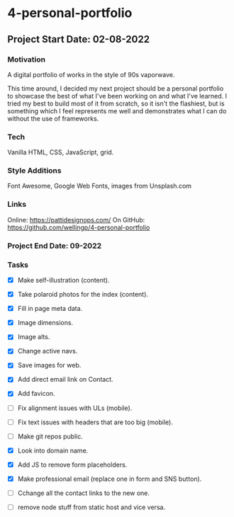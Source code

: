# 4-personal-portfolio

## Project Start Date: 02-08-2022

### Motivation

A digital portfolio of works in the style of 90s vaporwave.

This time around, I decided my next project should be a personal portfolio to showcase the best of what I've been working on and what I've learned. I tried my best to build most of it from scratch, so it isn't the flashiest, but is something which I feel represents me well and demonstrates what I can do without the use of frameworks. 

### Tech
Vanilla HTML, CSS, JavaScript, grid.

### Style Additions
Font Awesome, Google Web Fonts, images from Unsplash.com

### Links

Online: https://pattidesignops.com/
On GitHub: https://github.com/wellingp/4-personal-portfolio

### Project End Date: 09-2022

### Tasks

- [x] Make self-illustration (content).
- [x] Take polaroid photos for the index (content).
- [x] Fill in page meta data.
- [x] Image dimensions.
- [x] Image alts.
- [x] Change active navs.
- [x] Save images for web.
- [x] Add direct email link on Contact.
- [x] Add favicon.
- [ ] Fix alignment issues with ULs (mobile).
- [ ] Fix text issues with headers that are too big (mobile).
- [ ] Make git repos public.
- [x] Look into domain name.
- [x] Add JS to remove form placeholders.
- [x] Make professional email (replace one in form and SNS button).

- [ ] Cchange all the contact links to the new one.
- [ ] remove node stuff from static host and vice versa.
